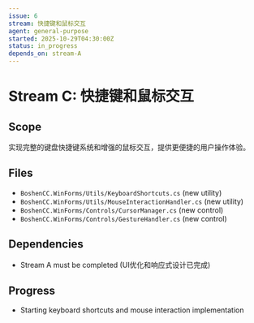 ```yaml
---
issue: 6
stream: 快捷键和鼠标交互
agent: general-purpose
started: 2025-10-29T04:30:00Z
status: in_progress
depends_on: stream-A
---
```


# Stream C: 快捷键和鼠标交互

## Scope
实现完整的键盘快捷键系统和增强的鼠标交互，提供更便捷的用户操作体验。

## Files
- `BoshenCC.WinForms/Utils/KeyboardShortcuts.cs` (new utility)
- `BoshenCC.WinForms/Utils/MouseInteractionHandler.cs` (new utility)
- `BoshenCC.WinForms/Controls/CursorManager.cs` (new control)
- `BoshenCC.WinForms/Controls/GestureHandler.cs` (new control)

## Dependencies
- Stream A must be completed (UI优化和响应式设计已完成)

## Progress
- Starting keyboard shortcuts and mouse interaction implementation